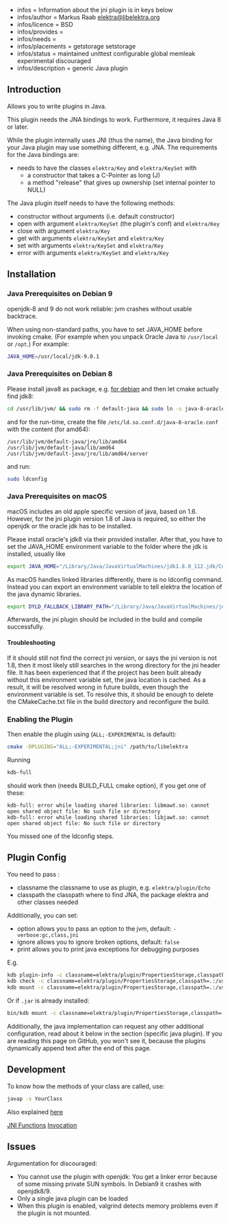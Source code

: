 - infos = Information about the jni plugin is in keys below
- infos/author = Markus Raab <elektra@libelektra.org>
- infos/licence = BSD
- infos/provides =
- infos/needs =
- infos/placements = getstorage setstorage
- infos/status = maintained unittest configurable global memleak experimental discouraged
- infos/description = generic Java plugin

## Introduction

Allows you to write plugins in Java.

This plugin needs the JNA bindings to work.
Furthermore, it requires Java 8 or later.

While the plugin internally uses JNI (thus the name), the Java
binding for your Java plugin may use something different, e.g. JNA.
The requirements for the Java bindings are:

- needs to have the classes `elektra/Key` and `elektra/KeySet` with
  - a constructor that takes a C-Pointer as long (J)
  - a method "release" that gives up ownership (set internal pointer to NULL)

The Java plugin itself needs to have the following methods:

- constructor without arguments (i.e. default constructor)
- open with argument `elektra/KeySet` (the plugin's conf) and `elektra/Key`
- close with argument `elektra/Key`
- get with arguments `elektra/KeySet` and `elektra/Key`
- set with arguments `elektra/KeySet` and `elektra/Key`
- error with arguments `elektra/KeySet` and `elektra/Key`

## Installation

### Java Prerequisites on Debian 9

openjdk-8 and 9 do not work reliable: jvm crashes without usable backtrace.

When using non-standard paths, you have to set JAVA_HOME before invoking cmake.
(For example when you unpack Oracle Java to `/usr/local` or `/opt`.)
For example:

```sh
JAVA_HOME=/usr/local/jdk-9.0.1
```

### Java Prerequisites on Debian 8

Please install java8 as package, e.g.
[for debian](http://www.webupd8.org/2014/03/how-to-install-oracle-java-8-in-debian.html)
and then let cmake actually find jdk8:

```sh
cd /usr/lib/jvm/ && sudo rm -f default-java && sudo ln -s java-8-oracle default-java
```

and for the run-time, create the file
`/etc/ld.so.conf.d/java-8-oracle.conf` with the content (for amd64):

```
/usr/lib/jvm/default-java/jre/lib/amd64
/usr/lib/jvm/default-java/lib/amd64
/usr/lib/jvm/default-java/jre/lib/amd64/server
```

and run:

```sh
sudo ldconfig
```

### Java Prerequisites on macOS

macOS includes an old apple specific version of java, based on 1.6.
However, for the jni plugin version 1.8 of Java is required, so either the openjdk or the oracle jdk has to be installed.

Please install oracle's jdk8 via their provided installer.
After that, you have to set the JAVA_HOME environment variable to the folder where the jdk is installed, usually like

```sh
export JAVA_HOME="/Library/Java/JavaVirtualMachines/jdk1.8.0_112.jdk/Contents/Home/"
```

As macOS handles linked libraries differently, there is no ldconfig command.
Instead you can export an environment variable to tell elektra the location of the java dynamic libraries.

```sh
export DYLD_FALLBACK_LIBRARY_PATH="/Library/Java/JavaVirtualMachines/jdk1.8.0_112.jdk/Contents/Home/jre/lib:/Library/Java/JavaVirtualMachines/jdk1.8.0_112.jdk/Contents/Home/jre/lib/server/"
```

Afterwards, the jni plugin should be included in the build and compile successfully.

#### Troubleshooting

If it should still not find the correct jni version, or says the jni version is not 1.8, then it most likely still searches in the wrong directory for the jni header file.
It has been experienced that if the project has been built already without this environment variable set, the java location is cached.
As a result, it will be resolved wrong in future builds, even though the environment variable is set.
To resolve this, it should be enough to delete the CMakeCache.txt file in the build directory and reconfigure the build.

### Enabling the Plugin

Then enable the plugin using (`ALL;-EXPERIMENTAL` is default):

```sh
cmake -DPLUGINS="ALL;-EXPERIMENTAL;jni" /path/to/libelektra
```

Running

```sh
kdb-full
```

should work then (needs BUILD_FULL cmake option), if you get one of these:

```
kdb-full: error while loading shared libraries: libmawt.so: cannot open shared object file: No such file or directory
kdb-full: error while loading shared libraries: libjawt.so: cannot open shared object file: No such file or directory
```

You missed one of the ldconfig steps.

## Plugin Config

You need to pass :

- classname the classname to use as plugin, e.g. `elektra/plugin/Echo`
- classpath the classpath where to find JNA, the package elektra and
  other classes needed

Additionally, you can set:

- option allows you to pass an option to the jvm, default: `-verbose:gc,class,jni`
- ignore allows you to ignore broken options, default: `false`
- print allows you to print java exceptions for debugging purposes

E.g.

```sh
kdb plugin-info -c classname=elektra/plugin/PropertiesStorage,classpath=.:/usr/share/java/jna.jar:/usr/lib/java:/path/to/libelektra/src/bindings/jna,print= jni
kdb check -c classname=elektra/plugin/PropertiesStorage,classpath=.:/usr/share/java/jna.jar:/usr/lib/java:/path/to/libelektra/src/bindings/jna,print= jni
kdb mount -c classname=elektra/plugin/PropertiesStorage,classpath=.:/usr/share/java/jna.jar:/usr/lib/java:/path/to/src/bindings/jna,print= file.properties /jni jni classname=elektra/plugin/PropertiesStorage,classpath=.:/usr/share/java/jna.jar:/usr/lib/java:/path/to/libelektra/src/bindings/jna,print=
```

Or if `.jar` is already installed:

```sh
bin/kdb mount -c classname=elektra/plugin/PropertiesStorage,classpath=.:/usr/share/java/jna.jar:/usr/share/java/elektra.jar,print= file.properties /jni jni classname=elektra/plugin/PropertiesStorage,classpath=.:/usr/share/java/jna.jar:/usr/share/java/elektra.jar,print=
```

Additionally, the java implementation can request any other additional
configuration, read about it below in the section (specific java plugin).
If you are reading this page on GitHub, you won't see it, because the
plugins dynamically append text after the end of this page.

## Development

To know how the methods of your class are called, use:

```sh
javap -s YourClass
```

Also explained
[here](https://docs.oracle.com/javase/7/docs/technotes/guides/jni/spec/types.html#wp15773)

[JNI Functions](https://docs.oracle.com/javase/7/docs/technotes/guides/jni/spec/functions.html)
[Invocation](https://docs.oracle.com/javase/7/docs/technotes/guides/jni/spec/invocation.html)

## Issues

Argumentation for discouraged:

- You cannot use the plugin with openjdk:
  You get a linker error because of some missing private SUN symbols.
  In Debian9 it crashes with openjdk8/9.
- Only a single java plugin can be loaded
- When this plugin is enabled, valgrind detects memory problems even if
  the plugin is not mounted.
